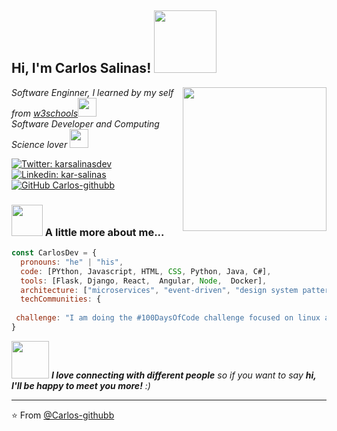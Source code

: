 <h2> Hi, I'm Carlos Salinas! <img src="https://media.giphy.com/media/l0IylOPCNkiqOgMyA/giphy.gif" width="100"></h2>
<img align='right' src="https://media.giphy.com/media/Mcrs7UvFVh0JX6NOf0/giphy.gif" width="230">
<p><em>Software Enginner, I learned by my self from <a href="https://www.w3schools.com/">w3schools</a><img src="https://media.giphy.com/media/fYSnHlufseco8Fh93Z/giphy.gif" width="30"></br> Software Developer and Computing Science lover <a href="https://www.thoughtworks.com"></a><img src="https://media.giphy.com/media/WUlplcMpOCEmTGBtBW/giphy.gif" width="30"> 
</em></p>

[![Twitter: karsalinasdev](https://img.shields.io/twitter/follow/karsalinasdev?style=social)](https://twitter.com/karsalinasdev)
[![Linkedin: kar-salinas](https://img.shields.io/badge/kar-salinas-blue?style=flat-square&logo=Linkedin&logoColor=white&link=https://www.linkedin.com/in/kar-salinas/)](https://www.linkedin.com/in/kar-salinas/)
[![GitHub Carlos-githubb](https://img.shields.io/github/followers/Carlos-githubb?label=follow&style=social)](https://github.com/Carlos-githubb)


### <img src="https://media.giphy.com/media/VgCDAzcKvsR6OM0uWg/giphy.gif" width="50"> A little more about me...  

```javascript
const CarlosDev = {
  pronouns: "he" | "his",
  code: [PYthon, Javascript, HTML, CSS, Python, Java, C#],
  tools: [Flask, Django, React,  Angular, Node,  Docker],
  architecture: ["microservices", "event-driven", "design system pattern"],
  techCommunities: {
 
 challenge: "I am doing the #100DaysOfCode challenge focused on linux and swift"
}
```

<img src="https://media.giphy.com/media/LnQjpWaON8nhr21vNW/giphy.gif" width="60"> <em><b>I love connecting with different people</b> so if you want to say <b>hi, I'll be happy to meet you more!</b> :)</em>

---

⭐️ From [@Carlos-githubb](https://github.com/Carlos-githubb)
